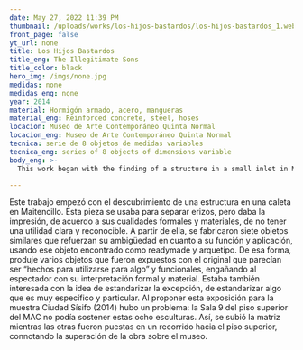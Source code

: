 ```yaml
---
date: May 27, 2022 11:39 PM
thumbnail: /uploads/works/los-hijos-bastardos/los-hijos-bastardos_1.webp
front_page: false
yt_url: none
title: Los Hijos Bastardos
title_eng: The Illegitimate Sons
title_color: black
hero_img: /imgs/none.jpg
medidas: none
medidas_eng: none
year: 2014
material: Hormigón armado, acero, mangueras
material_eng: Reinforced concrete, steel, hoses
locacion: Museo de Arte Contemporáneo Quinta Normal
locacion_eng: Museo de Arte Contemporáneo Quinta Normal
tecnica: serie de 8 objetos de medidas variables
tecnica_eng: series of 8 objects of dimensions variable
body_eng: >-
  This work began with the finding of a structure in a small inlet in Maitencillo, Chile. It was used to separate sea urchins, but it gave the impression, due to its form and material qualities, to have no clear and detectable utility.  According to the original, seven similar objects were fabricated to reinforce its ambiguity through its function and application status, using that found object as an archetype and readymade. In that way, I produced several objects that were displayed with the original that seemed to be “made to be used for something” and functional, deceiving the public with their formal and material interpretation.  I was also interested with the idea of standardizing the exception, of standardizing something that is very specific and particular.  When I proposed this exhibition for the show Ciudad Sísifo (2014) there was a problem: the room in which they were about to stand in the Museum of Contemporary Art couldn’t hold this eight structures.  This way, the prototype was left on the upper floor while the others were put in an itinerary to the second floor. This assumed the overcoming of the work over the museum.

---
```

Este trabajo empezó con el descubrimiento de una estructura en una caleta en Maitencillo.  Esta pieza se usaba para separar erizos, pero daba la impresión, de acuerdo a sus cualidades formales y materiales, de no tener una utilidad clara y reconocible.  A partir de ella, se fabricaron siete objetos similares que refuerzan su ambigüedad en cuanto a su función y aplicación, usando ese objeto encontrado como readymade y arquetipo.  De esa forma,  produje varios objetos que fueron expuestos con el original que parecían ser “hechos para utilizarse para algo” y funcionales, engañando al espectador con su interpretación formal y material. Estaba también interesada con la idea de estandarizar la excepción, de estandarizar algo que es muy específico y particular.  Al proponer esta exposición para la muestra Ciudad Sísifo (2014) hubo un problema: la Sala 9 del piso superior del MAC no podía sostener estas ocho esculturas.  Así, se subió la matriz mientras las otras fueron puestas en un recorrido hacia el piso superior, connotando la superación de la obra sobre el museo.